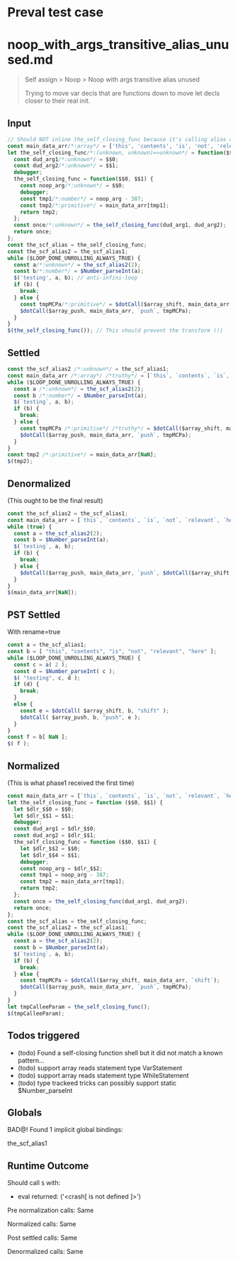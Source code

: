# Preval test case

# noop_with_args_transitive_alias_unused.md

> Self assign > Noop > Noop with args transitive alias unused
>
> Trying to move var decls that are functions down to move let decls closer to their real init.

## Input

`````js filename=intro
// Should NOT inline the_self_closing_func because it's calling alias and sealer
const main_data_arr/*:array*/ = ['this', 'contents', 'is', 'not', 'relevant', 'here'];
let the_self_closing_func/*:(unknown, unknown)=>unknown*/ = function($$0, $$1) {
  const dud_arg1/*:unknown*/ = $$0;
  const dud_arg2/*:unknown*/ = $$1;
  debugger;
  the_self_closing_func = function($$0, $$1) {
    const noop_arg/*:unknown*/ = $$0;
    debugger;
    const tmp1/*:number*/ = noop_arg - 387;
    const tmp2/*:primitive*/ = main_data_arr[tmp1];
    return tmp2;
  };
  const once/*:unknown*/ = the_self_closing_func(dud_arg1, dud_arg2);
  return once;
};
const the_scf_alias = the_self_closing_func;
const the_scf_alias2 = the_scf_alias1;
while ($LOOP_DONE_UNROLLING_ALWAYS_TRUE) {
  const a/*:unknown*/ = the_scf_alias2(2);
  const b/*:number*/ = $Number_parseInt(a);
  $('testing', a, b); // anti-infini-loop
  if (b) {
    break;
  } else {
    const tmpMCPa/*:primitive*/ = $dotCall($array_shift, main_data_arr, `shift`);
    $dotCall($array_push, main_data_arr, `push`, tmpMCPa);
  }
}
$(the_self_closing_func()); // This should prevent the transform (!)
`````


## Settled


`````js filename=intro
const the_scf_alias2 /*:unknown*/ = the_scf_alias1;
const main_data_arr /*:array*/ /*truthy*/ = [`this`, `contents`, `is`, `not`, `relevant`, `here`];
while ($LOOP_DONE_UNROLLING_ALWAYS_TRUE) {
  const a /*:unknown*/ = the_scf_alias2(2);
  const b /*:number*/ = $Number_parseInt(a);
  $(`testing`, a, b);
  if (b) {
    break;
  } else {
    const tmpMCPa /*:primitive*/ /*truthy*/ = $dotCall($array_shift, main_data_arr, `shift`);
    $dotCall($array_push, main_data_arr, `push`, tmpMCPa);
  }
}
const tmp2 /*:primitive*/ = main_data_arr[NaN];
$(tmp2);
`````


## Denormalized
(This ought to be the final result)

`````js filename=intro
const the_scf_alias2 = the_scf_alias1;
const main_data_arr = [`this`, `contents`, `is`, `not`, `relevant`, `here`];
while (true) {
  const a = the_scf_alias2(2);
  const b = $Number_parseInt(a);
  $(`testing`, a, b);
  if (b) {
    break;
  } else {
    $dotCall($array_push, main_data_arr, `push`, $dotCall($array_shift, main_data_arr, `shift`));
  }
}
$(main_data_arr[NaN]);
`````


## PST Settled
With rename=true

`````js filename=intro
const a = the_scf_alias1;
const b = [ "this", "contents", "is", "not", "relevant", "here" ];
while ($LOOP_DONE_UNROLLING_ALWAYS_TRUE) {
  const c = a( 2 );
  const d = $Number_parseInt( c );
  $( "testing", c, d );
  if (d) {
    break;
  }
  else {
    const e = $dotCall( $array_shift, b, "shift" );
    $dotCall( $array_push, b, "push", e );
  }
}
const f = b[ NaN ];
$( f );
`````


## Normalized
(This is what phase1 received the first time)

`````js filename=intro
const main_data_arr = [`this`, `contents`, `is`, `not`, `relevant`, `here`];
let the_self_closing_func = function ($$0, $$1) {
  let $dlr_$$0 = $$0;
  let $dlr_$$1 = $$1;
  debugger;
  const dud_arg1 = $dlr_$$0;
  const dud_arg2 = $dlr_$$1;
  the_self_closing_func = function ($$0, $$1) {
    let $dlr_$$2 = $$0;
    let $dlr_$$4 = $$1;
    debugger;
    const noop_arg = $dlr_$$2;
    const tmp1 = noop_arg - 387;
    const tmp2 = main_data_arr[tmp1];
    return tmp2;
  };
  const once = the_self_closing_func(dud_arg1, dud_arg2);
  return once;
};
const the_scf_alias = the_self_closing_func;
const the_scf_alias2 = the_scf_alias1;
while ($LOOP_DONE_UNROLLING_ALWAYS_TRUE) {
  const a = the_scf_alias2(2);
  const b = $Number_parseInt(a);
  $(`testing`, a, b);
  if (b) {
    break;
  } else {
    const tmpMCPa = $dotCall($array_shift, main_data_arr, `shift`);
    $dotCall($array_push, main_data_arr, `push`, tmpMCPa);
  }
}
let tmpCalleeParam = the_self_closing_func();
$(tmpCalleeParam);
`````


## Todos triggered


- (todo) Found a self-closing function shell but it did not match a known pattern...
- (todo) support array reads statement type VarStatement
- (todo) support array reads statement type WhileStatement
- (todo) type trackeed tricks can possibly support static $Number_parseInt


## Globals


BAD@! Found 1 implicit global bindings:

the_scf_alias1


## Runtime Outcome


Should call `$` with:
 - eval returned: ('<crash[ <ref> is not defined ]>')

Pre normalization calls: Same

Normalized calls: Same

Post settled calls: Same

Denormalized calls: Same

